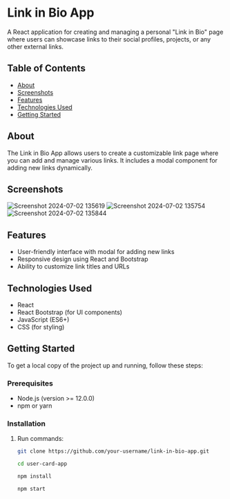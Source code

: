 # Link in Bio App

A React application for creating and managing a personal "Link in Bio" page where users can showcase links to their social profiles, projects, or any other external links.

## Table of Contents

- [About](#about)
- [Screenshots](#screenshots)
- [Features](#features)
- [Technologies Used](#technologies-used)
- [Getting Started](#getting-started)

## About

The Link in Bio App allows users to create a customizable link page where you can add and manage various links. It includes a modal component for adding new links dynamically.

## Screenshots
![Screenshot 2024-07-02 135619](https://github.com/sabaakhvlediani1/Link-in-Bio/assets/74502365/990127e6-34b8-44d4-aa85-cd9f58ae4d1f)
![Screenshot 2024-07-02 135754](https://github.com/sabaakhvlediani1/Link-in-Bio/assets/74502365/541013ba-0a4f-4ff8-996d-271c4e0cecd5)
![Screenshot 2024-07-02 135844](https://github.com/sabaakhvlediani1/Link-in-Bio/assets/74502365/5a9886b5-f9bf-415c-8085-4e3589877de9)


## Features

- User-friendly interface with modal for adding new links
- Responsive design using React and Bootstrap
- Ability to customize link titles and URLs

## Technologies Used

- React
- React Bootstrap (for UI components)
- JavaScript (ES6+)
- CSS (for styling)

## Getting Started

To get a local copy of the project up and running, follow these steps:

### Prerequisites

- Node.js (version >= 12.0.0)
- npm or yarn

### Installation
1. Run commands:

   ```bash
   git clone https://github.com/your-username/link-in-bio-app.git

   cd user-card-app

   npm install

   npm start
   

